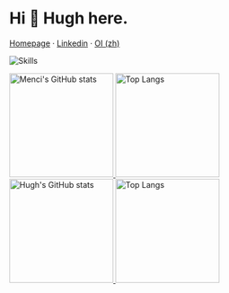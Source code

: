 # Hi 👋 Hugh here.

[Homepage](https://hughyau.com) · [Linkedin](https://www.linkedin.com/in/hugh-qiu-a15686273) · [OI (zh)](https://oi.men.ci)

![Skills](https://skillicons.dev/icons?i=github,c,cpp,cs,html,css,py,go,md,git,mysql,linux,vscode)

<a href="https://github-readme-stats-one-bice.vercel.app/api?username=HughYau&show_icons=true&include_all_commits=true&role=OWNER,ORGANIZATION_MEMBER#gh-light-mode-only" target="_blank">
  <img src="https://github-readme-stats-one-bice.vercel.app/api?username=HughYau&show_icons=true&include_all_commits=true&role=OWNER,ORGANIZATION_MEMBER#gh-light-mode-only" alt="Menci's GitHub stats" height="185px">
</a>
<a href="https://github-readme-stats-one-bice.vercel.app/api/top-langs/?username=HughYau&layout=compact&langs_count=8&include_all_commits=true&role=OWNER,ORGANIZATION_MEMBER#gh-light-mode-only">
  <img src="https://github-readme-stats-one-bice.vercel.app/api/top-langs/?username=HughYau&layout=compact&langs_count=8&include_all_commits=true&role=OWNER,ORGANIZATION_MEMBER#gh-light-mode-only" alt="Top Langs" height="185px">
</a>

<a href="https://github-readme-stats-one-bice.vercel.app/api?username=HughYau&theme=calm&show_icons=true&include_all_commits=true&role=OWNER,ORGANIZATION_MEMBER#gh-dark-mode-only" target="_blank">
  <img src="https://github-readme-stats-one-bice.vercel.app/api?username=HughYau&theme=calm&show_icons=true&include_all_commits=true&role=OWNER,ORGANIZATION_MEMBER#gh-dark-mode-only" alt="Hugh's GitHub stats" height="185px">
</a>
<a href="https://github-readme-stats-one-bice.vercel.app/api/top-langs/?username=HughYau&theme=calm&layout=compact&langs_count=8&include_all_commits=true&role=OWNER,ORGANIZATION_MEMBER#gh-dark-mode-only">
  <img src="https://github-readme-stats-one-bice.vercel.app/api/top-langs/?username=HughYau&theme=calm&layout=compact&langs_count=8&include_all_commits=true&role=OWNER,ORGANIZATION_MEMBER#gh-dark-mode-only" alt="Top Langs" height="185px">
</a>
